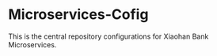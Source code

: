 # Microservices-Cofig

This is the central repository configurations for Xiaohan Bank Microservices.
